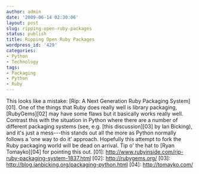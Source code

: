 ```yaml
---
author: admin
date: '2009-06-14 02:30:06'
layout: post
slug: ripping-open-ruby-packages
status: publish
title: Ripping Open Ruby Packages
wordpress_id: '429'
categories:
- Python
- Technology
tags:
- Packaging
- Python
- Ruby
---
```


This looks like a mistake: [Rip: A Next Generation Ruby Packaging
System][01]. One of the things that Ruby does really well is library
packaging, [RubyGems][02] may have some flaws but it basically works
really well. Contrast this with the situation in Python where there are
a number of different packaging systems (see, e.g. [this discussion][03]
by Ian Bicking), and it's just a mess---this stands out all the more as
Python normally follows a 'one way to do it' approach. Hopefully this
attempt to fork the Ruby packaging world will be dead on arrival. Tip o'
the hat to [Ryan Tomayko][04] for pointing this out. [01]:
http://www.rubyinside.com/rip-ruby-packaging-system-1837.html [02]:
http://rubygems.org/ [03]:
http://blog.ianbicking.org/packaging-python.html [04]:
http://tomayko.com/
